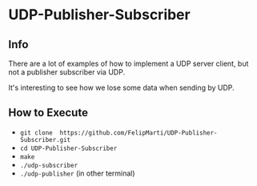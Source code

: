 # UDP-Publisher-Subscriber

## Info
There are a lot of examples of how to implement a UDP server client, but not a publisher subscriber via UDP.

It's interesting to see how we lose some data when sending by UDP.

## How to Execute
* `git clone  https://github.com/FelipMarti/UDP-Publisher-Subscriber.git`
* `cd UDP-Publisher-Subscriber`
* `make`
* `./udp-subscriber`
* `./udp-publisher` (in other terminal)

